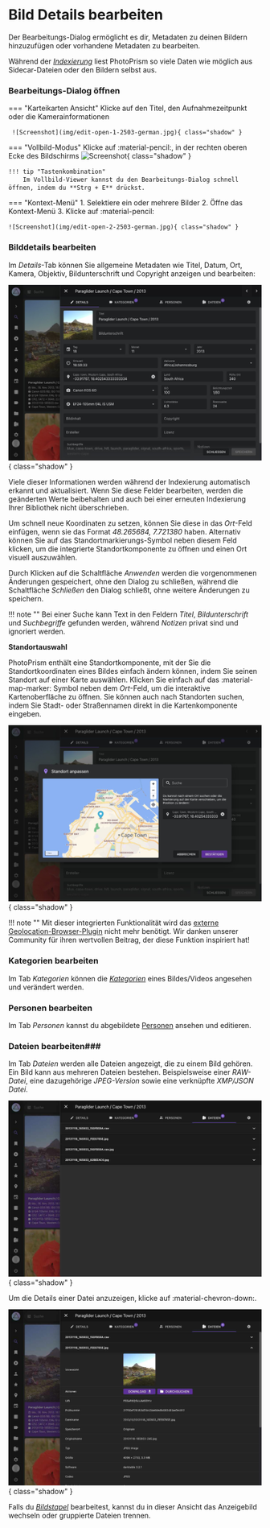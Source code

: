# Bild Details bearbeiten #
Der Bearbeitungs-Dialog ermöglicht es dir, Metadaten zu deinen Bildern hinzuzufügen oder vorhandene Metadaten zu bearbeiten.

Während der [*Indexierung*](../library/indexing.md) liest PhotoPrism so viele Daten wie möglich aus Sidecar-Dateien oder den Bildern selbst aus.

### Bearbeitungs-Dialog öffnen ###

=== "Karteikarten Ansicht"
     Klicke auf den Titel, den Aufnahmezeitpunkt oder die Kamerainformationen

     ![Screenshot](img/edit-open-1-2503-german.jpg){ class="shadow" }

=== "Vollbild-Modus"
      Klicke auf :material-pencil:, in der rechten oberen Ecke des Bildschirms
        ![Screenshot](img/edit-open-3-2503-german.jpg){ class="shadow" }

    !!! tip "Tastenkombination"
        Im Vollbild-Viewer kannst du den Bearbeitungs-Dialog schnell öffnen, indem du **Strg + E** drückst.

=== "Kontext-Menü"
     1. Selektiere ein oder mehrere Bilder
     2. Öffne das Kontext-Menü
     3. Klicke auf :material-pencil:

    ![Screenshot](img/edit-open-2-2503-german.jpg){ class="shadow" }

### Bilddetails bearbeiten ###

Im *Details*-Tab können Sie allgemeine Metadaten wie Titel, Datum, Ort, Kamera, Objektiv, Bildunterschrift und Copyright anzeigen und bearbeiten:

![Screenshot](img/edit-details-2507-german.jpg){ class="shadow" }

Viele dieser Informationen werden während der Indexierung automatisch erkannt und aktualisiert. Wenn Sie diese Felder bearbeiten, werden die geänderten Werte beibehalten und auch bei einer erneuten Indexierung Ihrer Bibliothek nicht überschrieben.

Um schnell neue Koordinaten zu setzen, können Sie diese in das *Ort*-Feld einfügen, wenn sie das Format *48.265684, 7.721380* haben. Alternativ können Sie auf das Standortmarkierungs-Symbol neben diesem Feld klicken, um die integrierte Standortkomponente zu öffnen und einen Ort visuell auszuwählen.

Durch Klicken auf die Schaltfläche *Anwenden* werden die vorgenommenen Änderungen gespeichert, ohne den Dialog zu schließen, während die Schaltfläche *Schließen* den Dialog schließt, ohne weitere Änderungen zu speichern.

!!! note ""
    Bei einer Suche kann Text in den Feldern *Titel*, *Bildunterschrift* und *Suchbegriffe* gefunden werden, während *Notizen* privat sind und ignoriert werden.
    
**Standortauswahl**

PhotoPrism enthält eine Standortkomponente, mit der Sie die Standortkoordinaten eines Bildes einfach ändern können, indem Sie seinen Standort auf einer Karte auswählen. Klicken Sie einfach auf das :material-map-marker: Symbol neben dem *Ort*-Feld, um die interaktive Kartenoberfläche zu öffnen. Sie können auch nach Standorten suchen, indem Sie Stadt- oder Straßennamen direkt in die Kartenkomponente eingeben.

![Screenshot](img/location-component-2507-german.jpg){ class="shadow" }

!!! note ""
    Mit dieser integrierten Funktionalität wird das [externe Geolocation-Browser-Plugin](https://github.com/andyvalerio/photoprism-geolocation) nicht mehr benötigt. Wir danken unserer Community für ihren wertvollen Beitrag, der diese Funktion inspiriert hat!

### Kategorien bearbeiten ###
Im Tab *Kategorien* können die [*Kategorien*](labels.md) eines Bildes/Videos angesehen und verändert werden.

### Personen bearbeiten ###
Im Tab *Personen* kannst du abgebildete [Personen](people.md) ansehen und editieren.

### Dateien bearbeiten###
Im Tab *Dateien* werden alle Dateien angezeigt, die zu einem Bild gehören.
Ein Bild kann aus mehreren Dateien bestehen. Beispielsweise einer *RAW-Datei*, eine dazugehörige *JPEG-Version* sowie eine verknüpfte *XMP/JSON Datei*.

![Screenshot](img/edit-files-1-2503-german.jpg){ class="shadow" }

Um die Details einer Datei anzuzeigen, klicke auf :material-chevron-down:.

![Screenshot](img/edit-files-2-2503-german.jpg){ class="shadow" }

Falls du [*Bildstapel*](stacks.md) bearbeitest, kannst du in dieser Ansicht das Anzeigebild wechseln oder gruppierte Dateien trennen.

